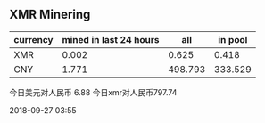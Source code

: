## XMR Minering

|currency|mined in last 24 hours|all|in pool|
|---|---|---|---|
|XMR|0.002|0.625|0.418|
|CNY|1.771|498.793|333.529|

今日美元对人民币 6.88	今日xmr对人民币797.74


2018-09-27 03:55